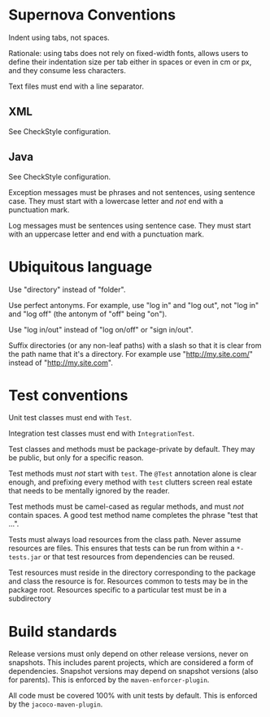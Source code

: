 # Supernova Conventions

Indent using tabs, not spaces.

Rationale: using tabs does not rely on fixed-width fonts, allows users to define their indentation size per tab either
in spaces or even in cm or px, and they consume less characters.

Text files must end with a line separator.

## XML

See CheckStyle configuration.

## Java

See CheckStyle configuration.

Exception messages must be phrases and not sentences, using sentence case.
They must start with a lowercase letter and _not_ end with a punctuation mark.

Log messages must be sentences using sentence case. They must start with an uppercase letter and end with a punctuation
mark.

# Ubiquitous language

Use "directory" instead of "folder".

Use perfect antonyms.
For example, use "log in" and "log out", not "log in" and "log off" (the antonym of "off" being "on").

Use "log in/out" instead of "log on/off" or "sign in/out".

Suffix directories (or any non-leaf paths) with a slash so that it is clear from the path name that it's a directory.
For example use "http://my.site.com/" instead of "http://my.site.com".

# Test conventions

Unit test classes must end with `Test`.

Integration test classes must end with `IntegrationTest`.

Test classes and methods must be package-private by default.
They may be public, but only for a specific reason.

Test methods must _not_ start with `test`.
The `@Test` annotation alone is clear enough,
and prefixing every method with `test` clutters screen real estate that needs to be mentally ignored by the reader.

Test methods must be camel-cased as regular methods, and must _not_ contain spaces.
A good test method name completes the phrase "test that ...".

Tests must always load resources from the class path.
Never assume resources are files.
This ensures that tests can be run from within a `*-tests.jar` or that test resources from dependencies can be reused.

Test resources must reside in the directory corresponding to the package and class the resource is for.
Resources common to tests may be in the package root.
Resources specific to a particular test must be in a subdirectory

# Build standards

Release versions must only depend on other release versions, never on snapshots.
This includes parent projects, which are considered a form of dependencies.
Snapshot versions may depend on snapshot versions (also for parents).
This is enforced by the `maven-enforcer-plugin`.

All code must be covered 100% with unit tests by default.
This is enforced by the `jacoco-maven-plugin`.
